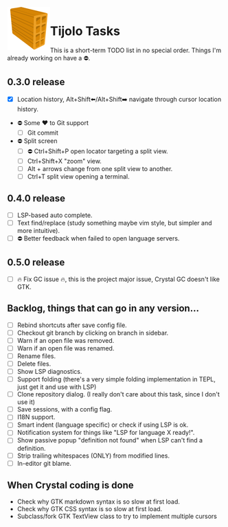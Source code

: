 <img align="left" src="./icons/tijolo.svg" width="100" height="100" />

# Tijolo Tasks

This is a short-term TODO list in no special order. Things I'm already working on have a :no_entry:.

## 0.3.0 release

- [x] Location history, Alt+Shift⬅️/Alt+Shift➡️ navigate through cursor location history.
- :no_entry: Some ♥️ to Git support
  - [ ] Git commit
- :no_entry: Split screen
  - [ ] :no_entry: Ctrl+Shift+P open locator targeting a split view.
  - [ ] Ctrl+Shift+X "zoom" view.
  - [ ] Alt + arrows change from one split view to another.
  - [ ] Ctrl+T split view opening a terminal.

## 0.4.0 release

- [ ] LSP-based auto complete.
- [ ] Text find/replace (study something maybe vim style, but simpler and more intuitive).
- [ ] :no_entry: Better feedback when failed to open language servers.

## 0.5.0 release

- [ ] :fire: Fix GC issue :fire:, this is the project major issue, Crystal GC doesn't like GTK.

## Backlog, things that can go in any version...

- [ ] Rebind shortcuts after save config file.
- [ ] Checkout git branch by clicking on branch in sidebar.
- [ ] Warn if an open file was removed.
- [ ] Warn if an open file was renamed.
- [ ] Rename files.
- [ ] Delete files.
- [ ] Show LSP diagnostics.
- [ ] Support folding (there's a very simple folding implementation in TEPL, just get it and use with LSP)
- [ ] Clone repository dialog. (I really don't care about this task, since I don't use it)
- [ ] Save sessions, with a config flag.
- [ ] I18N support.
- [ ] Smart indent (language specific) or check if using LSP is ok.
- [ ] Notification system for things like "LSP for language X ready!".
- [ ] Show passive popup "definition not found" when LSP can't find a definition.
- [ ] Strip trailing whitespaces (ONLY) from modified lines.
- [ ] In-editor git blame.

## When Crystal coding is done

- Check why GTK markdown syntax is so slow at first load.
- Check why GTK CSS syntax is so slow at first load.
- Subclass/fork GTK TextView class to try to implement multiple cursors
